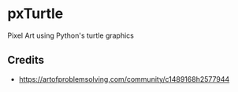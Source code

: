 # pxTurtle

Pixel Art using Python's turtle graphics

## Credits

- https://artofproblemsolving.com/community/c1489168h2577944
